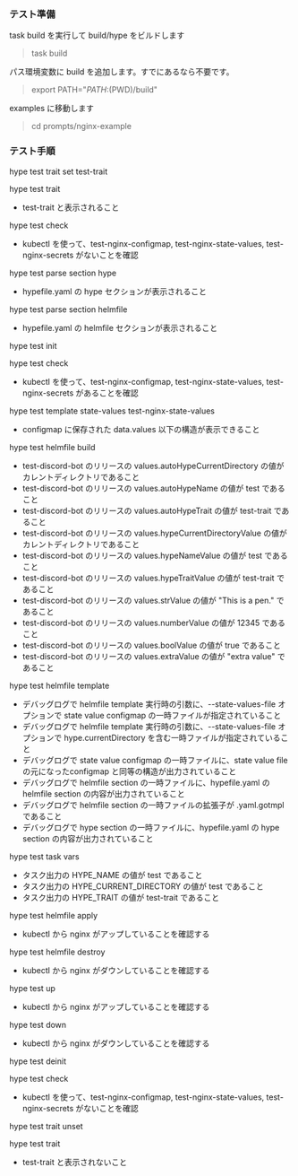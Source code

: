 ### テスト準備

task build を実行して build/hype をビルドします
> task build

パス環境変数に build を追加します。すでにあるなら不要です。
> export PATH="${PATH}:$(PWD)/build"

examples に移動します
> cd prompts/nginx-example

### テスト手順

hype test trait set test-trait

hype test trait
  * test-trait と表示されること

hype test check
  * kubectl を使って、test-nginx-configmap, test-nginx-state-values, test-nginx-secrets がないことを確認

hype test parse section hype
  * hypefile.yaml の hype セクションが表示されること

hype test parse section helmfile
  * hypefile.yaml の helmfile セクションが表示されること

hype test init

hype test check
  * kubectl を使って、test-nginx-configmap, test-nginx-state-values, test-nginx-secrets があることを確認

hype test template state-values test-nginx-state-values
  * configmap に保存された data.values 以下の構造が表示できること

hype test helmfile build
  * test-discord-bot のリリースの values.autoHypeCurrentDirectory の値がカレントディレクトリであること
  * test-discord-bot のリリースの values.autoHypeName の値が test であること
  * test-discord-bot のリリースの values.autoHypeTrait の値が test-trait であること
  * test-discord-bot のリリースの values.hypeCurrentDirectoryValue の値がカレントディレクトリであること
  * test-discord-bot のリリースの values.hypeNameValue の値が test であること
  * test-discord-bot のリリースの values.hypeTraitValue の値が test-trait であること
  * test-discord-bot のリリースの values.strValue の値が "This is a pen." であること
  * test-discord-bot のリリースの values.numberValue の値が 12345 であること
  * test-discord-bot のリリースの values.boolValue の値が true であること
  * test-discord-bot のリリースの values.extraValue の値が "extra value" であること

hype test helmfile template
  * デバッグログで helmfile template 実行時の引数に、--state-values-file オプションで state value configmap の一時ファイルが指定されていること
  * デバッグログで helmfile template 実行時の引数に、--state-values-file オプションで hype.currentDirectory を含む一時ファイルが指定されていること
  * デバッグログで state value configmap の一時ファイルに、state value file の元になったconfigmap と同等の構造が出力されていること
  * デバッグログで helmfile section の一時ファイルに、hypefile.yaml の helmfile section の内容が出力されていること
  * デバッグログで helmfile section の一時ファイルの拡張子が .yaml.gotmpl であること
  * デバッグログで hype section の一時ファイルに、hypefile.yaml の hype section の内容が出力されていること

hype test task vars
  * タスク出力の HYPE_NAME の値が test であること
  * タスク出力の HYPE_CURRENT_DIRECTORY の値が test であること
  * タスク出力の HYPE_TRAIT の値が test-trait であること

hype test helmfile apply
  * kubectl から nginx がアップしていることを確認する

hype test helmfile destroy
  * kubectl から nginx がダウンしていることを確認する

hype test up
  * kubectl から nginx がアップしていることを確認する

hype test down
  * kubectl から nginx がダウンしていることを確認する

hype test deinit

hype test check
  * kubectl を使って、test-nginx-configmap, test-nginx-state-values, test-nginx-secrets がないことを確認

hype test trait unset

hype test trait
  * test-trait と表示されないこと

